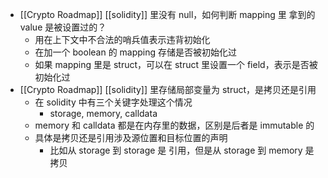 - [[Crypto Roadmap]] [[solidity]] 里没有 null，如何判断 mapping 里 拿到的 value 是被设置过的？
	- 用在上下文中不合法的哨兵值表示违背初始化
	- 在加一个 boolean 的 mapping 存储是否被初始化过
	- 如果 mapping 里是 struct，可以在 struct 里设置一个 field，表示是否被初始化过
- [[Crypto Roadmap]] [[solidity]] 里存储局部变量为 struct，是拷贝还是引用
	- 在 solidity 中有三个关键字处理这个情况
		- storage, memory, calldata
	- memory 和 calldata 都是在内存里的数据，区别是后者是 immutable 的
	- 具体是拷贝还是引用涉及源位置和目标位置的声明
		- 比如从 storage 到 storage 是 引用，但是从 storage 到 memory 是拷贝